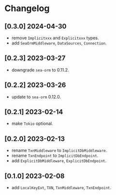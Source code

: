 # Changelog

## [0.3.0] 2024-04-30

- remove `Implicitxxx` and `Explicitxxx` types.
- add `SeaOrmMiddleware`, `DataSources`, `Connection`.

## [0.2.3] 2023-03-27

- downgrade `sea-orm` to 0.11.2.

## [0.2.2] 2023-03-26

- update to `sea-orm` 0.12.0.

## [0.2.1] 2023-02-14

- make `Tokio` optional.

## [0.2.0] 2023-02-13

- rename `TxnMiddleware` to `ImplicitDbMiddleware`.
- rename `TxnEndpoint` to `ImplicitDbEndpoint`.
- add `ExplicitDbMiddleware`, `ExplicitDbEndpoint`.

## [0.1.0] 2023-02-08

- add `LocalKeyExt`, `TXN`, `TxnMiddleware`, `TxnEndpoint`.
